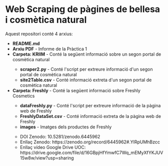 # Web Scraping de pàgines de bellesa i cosmètica natural

Aquest repositori conté 4 arxius:
<ul>
  <li><strong>README.md</strong></li>
  <li><strong>Arxiu PDF</strong> - Informe de la Pràctica 1</li>
  <li><strong>Carpeta: KRIIM</strong> - Conté la següent informació sobre un segon portal de cosmètica natural</li>
  <ul>
    <li><strong>scraper2.py</strong> - Conté l'script per extreure informació d'un segon portal de cosmètica natural</li>
    <li><strong>site2Table.csv</strong> - Conté informació extreta d'un segon portal de cosmètica natural</li>
  </ul>
  <li><strong>Carpeta: Freshly</strong> - Conté la següent informació sobre Freshly Cosmetics</li>
  <ul>
    <li><strong>dataFreshly.py</strong> - Conté l'script per extreure informació de la pàgina web de Freshly</li>
    <li><strong>FreshlyDataSet.csv</strong> - Conté informació extreta de la pàgina web de Freshly</li>
    <li><strong>images</strong> - Imatges dels productes de Freshly</li>
  </ul>
  <ul>
    <li>DOI Zenodo: 10.5281/zenodo.6445962</li>
    <li>Enllaç Zenodo: https://zenodo.org/record/6445962#.YlRpUMhBzcc</li>
    <li>Enllaç vídeo Google Drive UOC: https://drive.google.com/file/d/16GBpjHfYmwfC7Wq_mEMyXfYKJUV15w8w/view?usp=sharing</li>
  </ul>
</ul>

